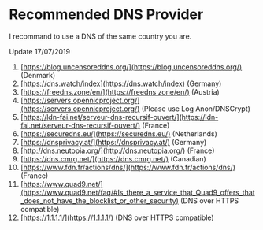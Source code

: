 # Recommended DNS Provider

I recommand to use a DNS of the same country you are.

Update 17/07/2019

 1. [https://blog.uncensoreddns.org/](https://blog.uncensoreddns.org/) (Denmark)
 1. [https://dns.watch/index](https://dns.watch/index) (Germany)
 1. [https://freedns.zone/en/](https://freedns.zone/en/) (Austria)
 1. [https://servers.opennicproject.org/](https://servers.opennicproject.org/) (Please use Log Anon/DNSCrypt)
 1. [https://ldn-fai.net/serveur-dns-recursif-ouvert/](https://ldn-fai.net/serveur-dns-recursif-ouvert/) (France)
 1. [https://securedns.eu/](https://securedns.eu/) (Netherlands)
 1. [https://dnsprivacy.at/](https://dnsprivacy.at/) (Germany)
 1. [http://dns.neutopia.org/](http://dns.neutopia.org/) (France)
 1. [https://dns.cmrg.net/](https://dns.cmrg.net/) (Canadian)
 1. [https://www.fdn.fr/actions/dns/](https://www.fdn.fr/actions/dns/) (France)
 1. [https://www.quad9.net/](https://www.quad9.net/faq/#Is_there_a_service_that_Quad9_offers_that_does_not_have_the_blocklist_or_other_security) (DNS over HTTPS compatible)
 1. [https://1.1.1.1/](https://1.1.1.1/) (DNS over HTTPS compatible)
